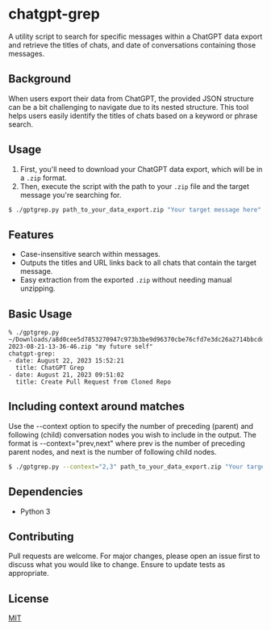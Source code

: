 # chatgpt-grep

A utility script to search for specific messages within a ChatGPT data export and retrieve the titles of chats, and date of conversations containing those messages.

## Background

When users export their data from ChatGPT, the provided JSON structure can be a bit challenging to navigate due to its nested structure. This tool helps users easily identify the titles of chats based on a keyword or phrase search.

## Usage

1. First, you'll need to download your ChatGPT data export, which will be in a `.zip` format.
2. Then, execute the script with the path to your `.zip` file and the target message you're searching for.

```bash
$ ./gptgrep.py path_to_your_data_export.zip "Your target message here"
```

## Features

- Case-insensitive search within messages.
- Outputs the titles and URL links back to all chats that contain the target message.
- Easy extraction from the exported `.zip` without needing manual unzipping.

## Basic Usage

```
% ./gptgrep.py ~/Downloads/a8d0cee5d7853270947c973b3be9d96370cbe76cfd7e3dc26a2714bbcddca106-2023-08-21-13-36-46.zip "my future self"    
chatgpt-grep:
- date: August 22, 2023 15:52:21
  title: ChatGPT Grep
- date: August 21, 2023 09:51:02
  title: Create Pull Request from Cloned Repo
```

## Including context around matches

  Use the --context option to specify the number of preceding (parent) and following (child) conversation nodes you wish to include in the output. The format is --context="prev,next" where prev is the number of preceding parent nodes, and next is the number of following child nodes.

```bash
$ ./gptgrep.py --context="2,3" path_to_your_data_export.zip "Your target message here"
```
  
## Dependencies

- Python 3

## Contributing

Pull requests are welcome. For major changes, please open an issue first to discuss what you would like to change. Ensure to update tests as appropriate.

## License

[MIT](https://choosealicense.com/licenses/mit/)

